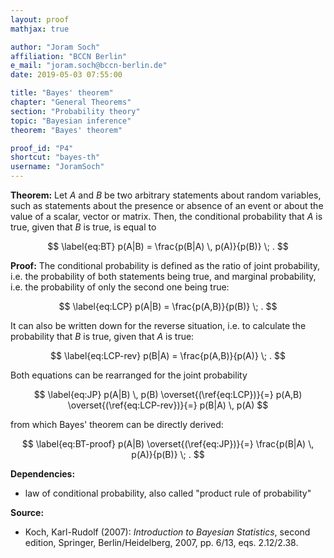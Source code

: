 ```yaml
---
layout: proof
mathjax: true

author: "Joram Soch"
affiliation: "BCCN Berlin"
e_mail: "joram.soch@bccn-berlin.de"
date: 2019-05-03 07:55:00

title: "Bayes' theorem"
chapter: "General Theorems"
section: "Probability theory"
topic: "Bayesian inference"
theorem: "Bayes' theorem"

proof_id: "P4"
shortcut: "bayes-th"
username: "JoramSoch"
---
```



**Theorem:** Let $A$ and $B$ be two arbitrary statements about random variables, such as statements about the presence or absence of an event or about the value of a scalar, vector or matrix. Then, the conditional probability that $A$ is true, given that $B$ is true, is equal to

$$ \label{eq:BT}
p(A|B) = \frac{p(B|A) \, p(A)}{p(B)} \; .
$$


**Proof:** The conditional probability is defined as the ratio of joint probability, i.e. the probability of both statements being true, and marginal probability, i.e. the probability of only the second one being true:

$$ \label{eq:LCP}
p(A|B) = \frac{p(A,B)}{p(B)} \; .
$$

It can also be written down for the reverse situation, i.e. to calculate the probability that $B$ is true, given that $A$ is true:

$$ \label{eq:LCP-rev}
p(B|A) = \frac{p(A,B)}{p(A)} \; .
$$

Both equations can be rearranged for the joint probability

$$ \label{eq:JP}
p(A|B) \, p(B) \overset{(\ref{eq:LCP})}{=} p(A,B) \overset{(\ref{eq:LCP-rev})}{=} p(B|A) \, p(A)
$$

from which Bayes' theorem can be directly derived:

$$ \label{eq:BT-proof}
p(A|B) \overset{(\ref{eq:JP})}{=} \frac{p(B|A) \, p(A)}{p(B)} \; .
$$

$$\tag*{$\blacksquare$}$$


**Dependencies:**

- law of conditional probability, also called "product rule of probability"


**Source:**

- Koch, Karl-Rudolf (2007): *Introduction to Bayesian Statistics*, second edition, Springer, Berlin/Heidelberg, 2007, pp. 6/13, eqs. 2.12/2.38.